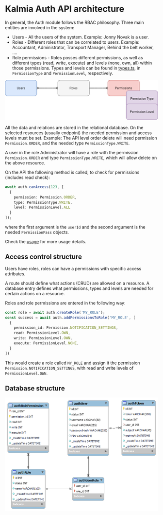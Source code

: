 # Kalmia Auth API architecture


In general, the Auth module follows the RBAC philosophy.
Three main entities are involved in the system:
* Users - All the users of the system. Example: Jonny Novak is a user.
* Roles - Different roles that can be correlated to users. Example: Accountant, Administrator, Transport Manager, Behind the belt worker, ....  
* Role permissions - Roles posses different permissions, as well as different types (read, write, execute) and levels (none, own, all) within those permissions. Types and levels can be found in [types.ts](src/config/types.ts), in `PermissionType` and `PermissionLevel`, respectively.

![Auth Entities](KalmiaAuthEntities.png)

All the data and relations are stored in the relational database. On the selected resources (usually endpoint) the needed permission and access levels must be set.
Example: The API level order delete will need permission `Permission.ORDER`, and the needed type `PermissionType.WRITE`.

A user in the role Administrator will have a role with the permission `Permission.ORDER` and type `PermissionType.WRITE`, which will allow delete on the above resource.

On the API the following method is called, to check for permissions (includes read check):
```typescript
await auth.canAccess(123, [
  {
    permission: Permission.ORDER,
    type: PermissionType.WRITE,
    level: PermissionLevel.ALL
  }
]);
```
where the first argument is the `userId` and the second argument is the needed `PermissionPass` objects.

Check the [usage](/docs/USAGE.md) for more usage details.

## Access control structure
Users have roles, roles can have a permissions with specific access attributes.

A route should define what actions (CRUD) are allowed on a resource. A database entry defines what permissions, types and levels are needed for certain actions on a resource.

Roles and role permissions are entered in the following way:
```typescript
const role = await auth.createRole('MY_ROLE');
const success = await auth.addPermissionsToRole('MY_ROLE', [
  {
    permission_id: Permission.NOTIFICATION_SETTINGS,
    read: PermissionLevel.OWN,
    write: PermissionLevel.OWN,
    execute: PermissionLevel.NONE,
  }
])
```
This would create a role called `MY_ROLE` and assign it the permission `Permission.NOTIFICATION_SETTINGS`, with read and write levels of `PermissionLevel.OWN`.

## Database structure
![Database schema](AuthModuleDbSchema.png)